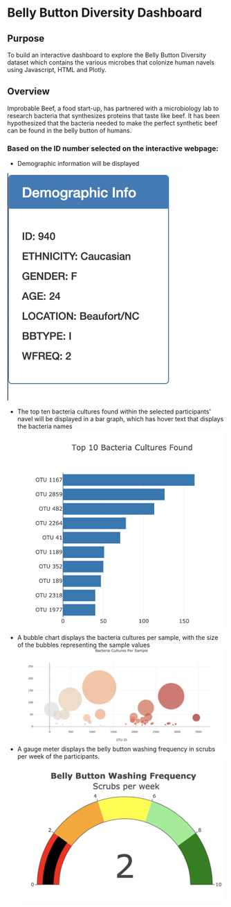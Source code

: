 # Belly Button Diversity Dashboard

## Purpose 
To build an interactive dashboard to explore the Belly Button Diversity dataset which contains the various microbes that colonize human navels using Javascript, HTML and Plotly. 

## Overview
Improbable Beef, a food start-up, has partnered with a microbiology lab to research bacteria that synthesizes proteins that taste like beef. It has been hypothesized that the bacteria needed to make the perfect synthetic beef can be found in the belly button of humans. 

### Based on the ID number selected on the interactive webpage: 

- Demographic information will be displayed

![Demographic Info](/Demographic_Info.png)

- The top ten bacteria cultures found within the selected participants' navel will be displayed in a bar graph, which has hover text that displays the bacteria names
![Bacteria Bar Chart](/bacteria_bar_chart.png)
- A bubble chart displays the bacteria cultures per sample, with the size of the bubbles representing the sample values
![Bacteria Bubble Chart](/bubble_chart.png)
- A gauge meter displays the belly button washing frequency in scrubs per week of the participants. 
![Belly Button Wash Gauge](/Wash_gauge.png)

